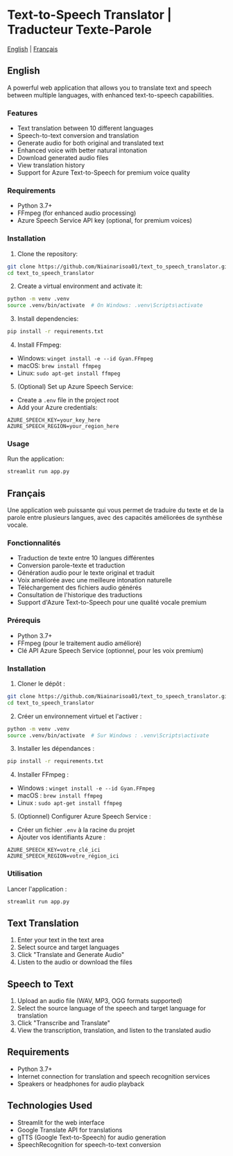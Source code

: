 # Text-to-Speech Translator | Traducteur Texte-Parole

[English](#english) | [Français](#français)

## English

A powerful web application that allows you to translate text and speech between multiple languages, with enhanced text-to-speech capabilities.

### Features

* Text translation between 10 different languages
* Speech-to-text conversion and translation
* Generate audio for both original and translated text
* Enhanced voice with better natural intonation
* Download generated audio files
* View translation history
* Support for Azure Text-to-Speech for premium voice quality

### Requirements

* Python 3.7+
* FFmpeg (for enhanced audio processing)
* Azure Speech Service API key (optional, for premium voices)

### Installation

1. Clone the repository:
```bash
git clone https://github.com/Niainarisoa01/text_to_speech_translator.git
cd text_to_speech_translator
```

2. Create a virtual environment and activate it:
```bash
python -m venv .venv
source .venv/bin/activate  # On Windows: .venv\Scripts\activate
```

3. Install dependencies:
```bash
pip install -r requirements.txt
```

4. Install FFmpeg:
* Windows: `winget install -e --id Gyan.FFmpeg`
* macOS: `brew install ffmpeg`
* Linux: `sudo apt-get install ffmpeg`

5. (Optional) Set up Azure Speech Service:
* Create a `.env` file in the project root
* Add your Azure credentials:
```
AZURE_SPEECH_KEY=your_key_here
AZURE_SPEECH_REGION=your_region_here
```

### Usage

Run the application:
```bash
streamlit run app.py
```

## Français

Une application web puissante qui vous permet de traduire du texte et de la parole entre plusieurs langues, avec des capacités améliorées de synthèse vocale.

### Fonctionnalités

* Traduction de texte entre 10 langues différentes
* Conversion parole-texte et traduction
* Génération audio pour le texte original et traduit
* Voix améliorée avec une meilleure intonation naturelle
* Téléchargement des fichiers audio générés
* Consultation de l'historique des traductions
* Support d'Azure Text-to-Speech pour une qualité vocale premium

### Prérequis

* Python 3.7+
* FFmpeg (pour le traitement audio amélioré)
* Clé API Azure Speech Service (optionnel, pour les voix premium)

### Installation

1. Cloner le dépôt :
```bash
git clone https://github.com/Niainarisoa01/text_to_speech_translator.git
cd text_to_speech_translator
```

2. Créer un environnement virtuel et l'activer :
```bash
python -m venv .venv
source .venv/bin/activate  # Sur Windows : .venv\Scripts\activate
```

3. Installer les dépendances :
```bash
pip install -r requirements.txt
```

4. Installer FFmpeg :
* Windows : `winget install -e --id Gyan.FFmpeg`
* macOS : `brew install ffmpeg`
* Linux : `sudo apt-get install ffmpeg`

5. (Optionnel) Configurer Azure Speech Service :
* Créer un fichier `.env` à la racine du projet
* Ajouter vos identifiants Azure :
```
AZURE_SPEECH_KEY=votre_clé_ici
AZURE_SPEECH_REGION=votre_région_ici
```

### Utilisation

Lancer l'application :
```bash
streamlit run app.py
```

## Text Translation
1. Enter your text in the text area
2. Select source and target languages
3. Click "Translate and Generate Audio"
4. Listen to the audio or download the files

## Speech to Text
1. Upload an audio file (WAV, MP3, OGG formats supported)
2. Select the source language of the speech and target language for translation
3. Click "Transcribe and Translate"
4. View the transcription, translation, and listen to the translated audio

## Requirements

- Python 3.7+
- Internet connection for translation and speech recognition services
- Speakers or headphones for audio playback

## Technologies Used
- Streamlit for the web interface
- Google Translate API for translations
- gTTS (Google Text-to-Speech) for audio generation
- SpeechRecognition for speech-to-text conversion 
